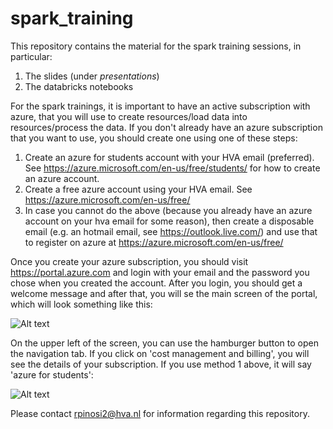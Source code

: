# spark_training

This repository contains the material for the spark training sessions, in particular:

1. The slides (under *presentations*)
2. The databricks notebooks

For the spark trainings, it is important to have an active subscription with azure, that you will use to create resources/load data into resources/process the data. If you don't already have an azure subscription that you want to use, you should create one using one of these steps:

1. Create an azure for students account with your HVA email (preferred). See https://azure.microsoft.com/en-us/free/students/ for how to create an azure account.
2. Create a free azure account using your HVA email. See https://azure.microsoft.com/en-us/free/
3. In case you cannot do the above (because you already have an azure account on your hva email for some reason), then create a disposable email (e.g. an hotmail email, see https://outlook.live.com/) and use that to register on azure at https://azure.microsoft.com/en-us/free/

Once you create your azure subscription, you should visit https://portal.azure.com and login with your email and the password you chose when you created the account. After you login, you should get a welcome message and after that, you will se the main screen of the portal, which will look something like this:


![Alt text](https://github.com/riccardopinosio/spark_training/blob/master/assets/Screenshot%202020-10-23%20125638.png?sanitize=true)

On the upper left of the screen, you can use the hamburger button to open the navigation tab. If you click on 'cost management and billing', you will see the details of your subscription. If you use method 1 above, it will say 'azure for students':

![Alt text](https://github.com/riccardopinosio/spark_training/blob/master/assets/Screenshot%202020-10-23%20130149.png?sanitize=true)


Please contact rpinosi2@hva.nl for information regarding this repository.
